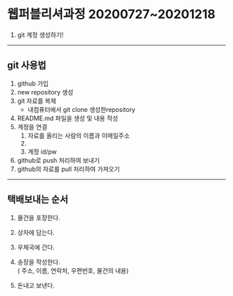# 웹퍼블리셔과정 20200727~20201218

1.  git 계정 생성하기!

---

## git 사용법  

1. github 가입
2. new repository 생성
3. git 자료를 복제
   - 내컴퓨터에서 git clone 생성한repository
4. README.md 파일을 생성 및 내용 작성
5. 계정을 연결
   1. 자료를 올리는 사람의 이름과 이메일주소
   2. 
   3. 계정 id/pw
6. github로 push 처리하여 보내기
7. github의 자료를 pull 처리하여 가져오기

---

## 택배보내는 순서

1. 물건을 포장한다.
2. 상자에 담는다.
3. 우체국에 간다.
4. 송장을 작성한다.  
   ( 주소, 이름, 연락처, 우편번호, 물건의 내용)

5. 돈내고 보낸다.